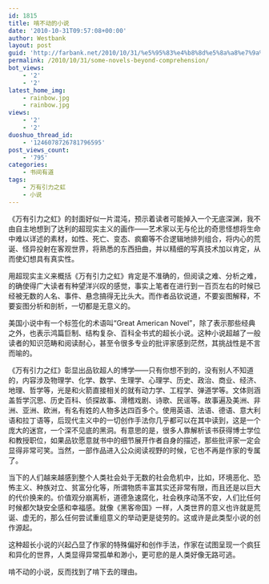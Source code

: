 ```yaml
---
id: 1815
title: 啃不动的小说
date: '2010-10-31T09:57:08+00:00'
author: Westbank
layout: post
guid: 'http://farbank.net/2010/10/31/%e5%95%83%e4%b8%8d%e5%8a%a8%e7%9a%84%e5%b0%8f%e8%af%b4/'
permalink: /2010/10/31/some-novels-beyond-comprehension/
bot_views:
    - '2'
    - '2'
latest_home_img:
    - rainbow.jpg
    - rainbow.jpg
views:
    - '2'
    - '2'
duoshuo_thread_id:
    - '1246078726781796595'
post_views_count:
    - '795'
categories:
    - 书间有道
tags:
    - 万有引力之虹
    - 小说
---
```


《万有引力之虹》的封面好似一片混沌，预示着读者可能掉入一个无底深渊，我不由自主地想到了达利的超现实主义的画作——艺术家以无与伦比的奇思怪想将生命中难以详述的素材，如性、死亡、变态、疯癫等不合逻辑地排列组合，将内心的荒诞、怪异投射在客观世界，将熟悉的东西扭曲，并以精细的写真技术加以肯定，从而使幻想具有真实性。

用超现实主义来概括《万有引力之虹》肯定是不准确的，但阅读之难、分析之难，的确使得广大读者有种望洋兴叹的感觉，事实上笔者在进行到一百页左右的时候已经被无数的人名、事件、悬念搞得无比头大。而作者品钦说道，不要妄图解释，不要妄图分析和剖析，一切都是无意义的。

美国小说中有一个标签化的术语叫“Great American Novel”，除了表示那些经典之外，也表示鸿篇巨制、结构复杂、百科全书式的超长小说。这种小说超越了一般读者的知识范畴和阅读耐心，甚至令很多专业的批评家感到茫然，其挑战性是不言而喻的。

《万有引力之红》彰显出品钦超人的博学——只有你想不到的，没有别人不知道的，内容涉及物理学、化学、数学、生理学、心理学、历史、政治、商业、经济、地理、哲学等，光是和火箭直接相关的就有动力学、工程学、弹道学等。文体则涵盖哲学沉思、历史百科、侦探故事、滑稽戏剧、诗歌、民谣等。故事遍及美洲、非洲、亚洲、欧洲，有名有姓的人物多达四百多个。使用英语、法语、德语、意大利语和拉丁语等，后现代主义中的一切创作手法你几乎都可以在其中读到，这是一个庞大的迷宫，一个深不见底的黑洞。有意思的是，很多人靠解析该书获得博士学位和教授职位，如果品钦愿意就书中的细节展开作者自身的描述，那些批评家一定会显得非常可笑。当然，一部作品进入公众阅读视野的时候，它也不再是作家的专属了。

当下的人们越来越感到整个人类社会处于无数的社会危机中，比如，环境恶化、恐怖主义、种族对立、贫富分化等，所谓物质丰富其实还非常有限，而且还是以巨大的代价换来的。价值观分崩离析，道德急速腐化，社会秩序动荡不安，人们比任何时候都欠缺安全感和幸福感。就像《黑客帝国》一样，人类世界的意义也许就是荒诞、虚无的，那么任何尝试重组意义的举动更是徒劳的。这或许是此类型小说的创作源起。

这种超长小说的兴起凸显了作家的特殊偏好和创作手法，作家在试图呈现一个疯狂和异化的世界，人类显得异常孤单和渺小，更可悲的是人类好像无路可逃。

啃不动的小说，反而找到了啃下去的理由。
